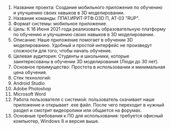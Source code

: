 1. Название проекта: Создание мобильного приложения по обучению и улучшению своих навыков в 3D моделировании.
2. Название команды: ППA1.ИРИТ-РТФ.O3D П, АТ-03 "RUP".
3. Формат системы: мобильное приложение.
4. Цель: К 16 Июня 2021 года реализовать образовательную платформу по обучению и улучшению своих навыков в 3D моделировании.
5. Описание: Наше приложение помогает в обучении 3D моделированию. Удобный и простой интерфейс не произведут сложности для того, чтобы начать обучение.
6. Целевая аудитория: Студенты и школьники, которые заинтересованы в обучении 3D моделирования (Люди до 30 лет).
7. Основное преимущество: Простота в использовании и минимальная цена обучения.
8. Стек технологий:
9. Android Studio
10. Adobe Photoshop
11. Microsoft Word
12. Работа пользователя с системой: пользователь скачивает наше приложение и открывает .exe файл. После чего переходит в нужный раздел и смотрит видеоролики или общается на форумах.
13. Основные требования к ПО для использования: требуется офисный компьютер, Windows 8 и версия выше.
